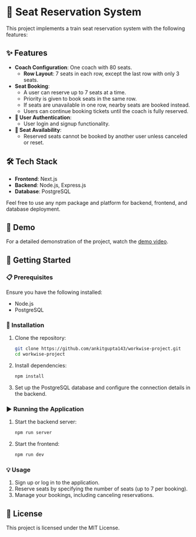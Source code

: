# 🚆 Seat Reservation System

This project implements a train seat reservation system with the following features:

## ✨ Features
- **Coach Configuration**: One coach with 80 seats.
  - **Row Layout**: 7 seats in each row, except the last row with only 3 seats.
- **Seat Booking**:
  - A user can reserve up to 7 seats at a time.
  - Priority is given to book seats in the same row.
  - If seats are unavailable in one row, nearby seats are booked instead.
  - Users can continue booking tickets until the coach is fully reserved.
- **🔐 User Authentication**:
  - User login and signup functionality.
- **📍 Seat Availability**:
  - Reserved seats cannot be booked by another user unless canceled or reset.

## 🛠️ Tech Stack
- **Frontend**: Next.js
- **Backend**: Node.js, Express.js
- **Database**: PostgreSQL

Feel free to use any npm package and platform for backend, frontend, and database deployment.

## 🎥 Demo
For a detailed demonstration of the project, watch the [demo video](https://drive.google.com/file/d/1ASSdOz5_nh7kGHjIxk5IuHJJn3B5c6pl/view?usp=sharing).

## 🚀 Getting Started
### 📋 Prerequisites
Ensure you have the following installed:
- Node.js
- PostgreSQL

### 🔧 Installation
1. Clone the repository:
   ```bash
   git clone https://github.com/ankitgupta143/workwise-project.git
   cd workwise-project
   ```
2. Install dependencies:
   ```bash
   npm install
   ```
3. Set up the PostgreSQL database and configure the connection details in the backend.

### ▶️ Running the Application
1. Start the backend server:
   ```bash
   npm run server
   ```
2. Start the frontend:
   ```bash
   npm run dev
   ```

### 💡 Usage
1. Sign up or log in to the application.
2. Reserve seats by specifying the number of seats (up to 7 per booking).
3. Manage your bookings, including canceling reservations.

## 📜 License
This project is licensed under the MIT License.
